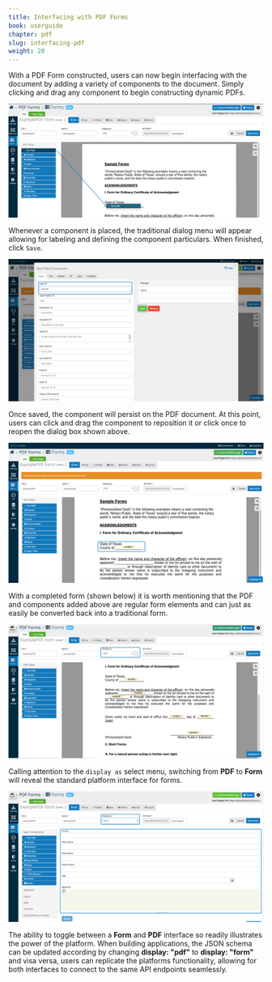 ```yaml
---
title: Interfacing with PDF Forms
book: userguide
chapter: pdf
slug: interfacing-pdf
weight: 20
---
```

With a PDF Form constructed, users can now begin interfacing with the document by adding a variety 
of components to the document. Simply clicking and drag any component to begin constructing dynamic PDFs.

![](/assets/img/userguide/PDF-Interfacing-1.png)

Whenever a component is placed, the traditional dialog menu will appear allowing for labeling and 
defining the component particulars. When finished, click ```Save```. 
 
![](/assets/img/userguide/PDF-Interfacing-2.png)
 
Once saved, the component will persist on the PDF document. At this point, users can click and drag the 
component to reposition it or click once to reopen the dialog box shown above. 
 
![](/assets/img/userguide/PDF-Interfacing-3.png)
 
With a completed form (shown below) it is worth mentioning that the PDF and components added above are regular
form elements and can just as easily be converted back into a traditional form. 

![](/assets/img/userguide/PDF-Interfacing-4.png)

Calling attention to the ```display as``` select menu, switching from **PDF** to **Form** will reveal the standard 
platform interface for forms. 

![](/assets/img/userguide/PDF-Interfacing-5.png)
 
The ability to toggle between a **Form** and **PDF** interface so readily illustrates the power of the platform. 
When building applications, the JSON schema can be updated according by changing  **display: "pdf"** to  **display: "form"**
and visa versa, users can replicate the platforms functionality, allowing for both interfaces to connect to the same API endpoints seamlessly. 
 
 

